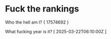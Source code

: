 # Fuck the rankings

Who the hell am I?
{ 17574692 }

What fucking year is it?
[ 2025-03-22T06:10:00Z ]
